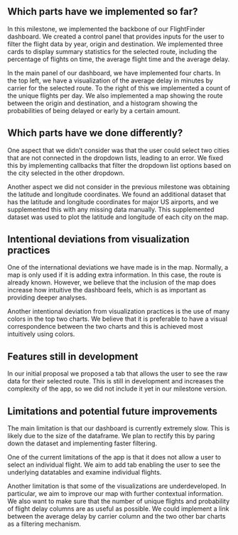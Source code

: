## Which parts have we implemented so far?

In this milestone, we implemented the backbone of our FlightFinder dashboard. We created a control panel that provides inputs for the user to filter the flight data by year, origin and destination. We implemented three cards to display summary statistics for the selected route, including the percentage of flights on time, the average flight time and the average delay. 

In the main panel of our dashboard, we have implemented four charts. In the top left, we have a visualization of the average delay in minutes by carrier for the selected route. To the right of this we implemented a count of the unique flights per day. We also implemented a map showing the route between the origin and destination, and a histogram showing the probabilities of being delayed or early by a certain amount.

## Which parts have we done differently?

One aspect that we didn’t consider was that the user could select two cities that are not connected in the dropdown lists, leading to an error. We fixed this by implementing callbacks that filter the dropdown list options based on the city selected in the other dropdown.

Another aspect we did not consider in the previous milestone was obtaining the latitude and longitude coordinates. We found an additional dataset that has the latitude and longitude coordinates for major US airports, and we supplemented this with any missing data manually. This supplemented dataset was used to plot the latitude and longitude of each city on the map.

## Intentional deviations from visualization practices

One of the international deviations we have made is in the map. Normally, a map is only used if it is adding extra information. In this case, the route is already known. However, we believe that the inclusion of the map does increase how intuitive the dashboard feels, which is as important as providing deeper analyses. 

Another intentional deviation from visualization practices is the use of many colors in the top two charts. We believe that it is preferable to have a visual correspondence between the two charts and this is achieved most intuitively using colors.

## Features still in development

In our initial proposal we proposed a tab that allows the user to see the raw data for their selected route. This is still in development and increases the complexity of the app, so we did not include it yet in our milestone version.

## Limitations and potential future improvements

The main limitation is that our dashboard is currently extremely slow. This is likely due to the size of the dataframe. We plan to rectify this by paring down the dataset and implementing faster filtering. 

One of the current limitations of the app is that it does not allow a user to select an individual flight. We aim to add tab enabling the user to see the underlying datatables and examine individual flights. 

Another limitation is that some of the visualizations are underdeveloped. In particular, we aim to improve our map with further contextual information. We also want to make sure that the number of unique flights and probability of flight delay columns are as useful as possible. We could implement a link between the average delay by carrier column and the two other bar charts as a filtering mechanism.
